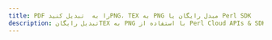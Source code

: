 ---title: PDF را به  تبدیل کنیدPNG، TEX به PNG مبدل رایگان یا Perl SDKdescription: تبدیل رایگانTEX به PNG با استفاده از Perl Cloud APIs & SDK همچنین اسناد PDF را در Cloud ایجاد، ویرایش و رندر کنید.---